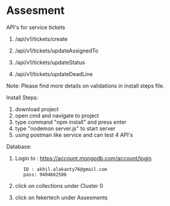 # Assesment
 API's for service tickets
1) /api/v1/tickets/create
 
2) /api/v1/tickets/updateAssignedTo

3) /api/v1/tickets/updateStatus

4) /api/v1/tickets/updateDeadLine

Note: Please find more details on validations in install steps file.

Install Steps:

1) download project
2) open cmd and navigate to project
3) type command "npm install" and press enter
4) type "nodemon server.js" to start server
5) using postman like service and can test 4 API's


Database:

1) Login to : https://account.mongodb.com/account/login

          ID : akhil.alakanty76@gmail.com
          pass: 9494662506
2) click on collections under Cluster 0
3) click on fekertech under Assesments
